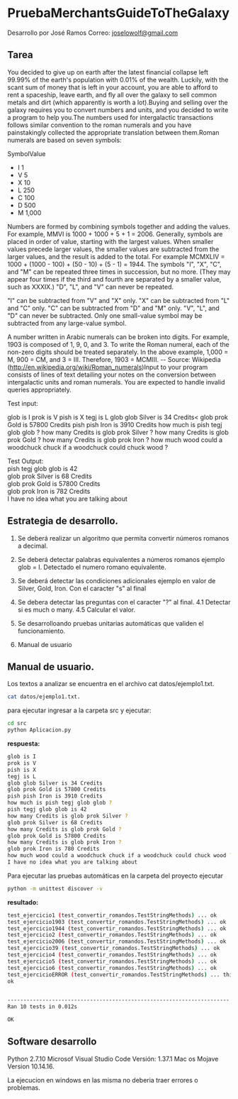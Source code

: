 # PruebaMerchantsGuideToTheGalaxy
Desarrollo por José Ramos
Correo: joselowolf@gmail.com
## Tarea
You decided to give up on earth after the latest financial collapse left 99.99% of the earth's population with 0.01% of the wealth. Luckily, with the scant sum of money that is left in your account, you are able to afford to rent a spaceship, leave earth, and fly all over the galaxy to sell common metals and dirt (which apparently is worth a lot).Buying and selling over the galaxy requires you to convert numbers and units, and you decided to write a program to help you.The numbers used for intergalactic transactions follows similar convention to the roman numerals and you have painstakingly collected the appropriate translation between them.Roman numerals are based on seven symbols:

SymbolValue

- I 1
- V 5
- X 10
- L 250
- C 100
- D 500
- M 1,000

Numbers are formed by combining symbols together and adding the values. For example, MMVI is 1000 + 1000 + 5 + 1 = 2006. Generally, symbols are placed in order of value, starting with the largest values. When smaller values precede larger values, the smaller values are subtracted from the larger values, and the result is added to the total. For example MCMXLIV = 1000 + (1000 - 100) + (50 - 10) + (5 - 1) = 1944.
The symbols "I", "X", "C", and "M" can be repeated three times in succession, but no more. (They may appear four times if the third and fourth are separated by a smaller value, such as XXXIX.) "D", "L", and "V" can never be repeated.

"I" can be subtracted from "V" and "X" only. "X" can be subtracted from "L" and "C" only. "C" can be subtracted from "D" and "M" only. "V", "L", and "D" can never be subtracted.
Only one small-value symbol may be subtracted from any large-value symbol.

A number written in Arabic numerals can be broken into digits. For example, 1903 is composed of 1, 9, 0, and 3. To write the Roman numeral, each of the non-zero digits should be treated separately. In the above example, 1,000 = M, 900 = CM, and 3 = III. Therefore, 1903 = MCMIII.
-- Source: Wikipedia (http://en.wikipedia.org/wiki/Roman_numerals)Input to your program consists of lines of text detailing your notes on the conversion between intergalactic units and roman numerals. You are expected to handle invalid queries appropriately.

Test input:

glob is I
prok is V
pish is X
tegj is L
glob glob Silver is 34 Credits<
glob prok Gold is 57800 Credits
pish pish Iron is 3910 Credits
how much is pish tegj glob glob ?
how many Credits is glob prok Silver ?
how many Credits is glob prok Gold ?
how many Credits is glob prok Iron ?
how much wood could a woodchuck chuck if a woodchuck could chuck wood ?


Test Output:<br />
pish tegj glob glob is 42<br />
glob prok Silver is 68 Credits<br />
glob prok Gold is 57800 Credits<br />
glob prok Iron is 782 Credits<br />
I have no idea what you are talking about<br />

## Estrategia de desarrollo.

1. Se deberá realizar un algoritmo que permita convertir números romanos a decimal.
2. Se deberá detectar palabras equivalentes a números romanos ejemplo glob = I. Detectado el numero romano equivalente.
3. Se deberá detectar las condiciones adicionales ejemplo en valor de Silver, Gold, Iron. Con el caracter "s" al final 
4. Se debera detectar las preguntas con el caracter "?" al final.
    4.1 Detectar si es much o many.
    4.5 Calcular el valor.

5. Se desarrolloando pruebas unitarias automáticas que validen el funcionamiento.
6. Manual de usuario
##  Manual de usuario.

Los textos a analizar se encuentra en el archivo cat datos/ejemplo1.txt.
```sh
cat datos/ejemplo1.txt.
```

para ejecutar ingresar a la carpeta src y ejecutar:
```sh
cd src
python Aplicacion.py
```


**respuesta:**
```sh
glob is I
prok is V
pish is X
tegj is L
glob glob Silver is 34 Credits
glob prok Gold is 57800 Credits
pish pish Iron is 3910 Credits
how much is pish tegj glob glob ?
pish tegj glob glob is 42
how many Credits is glob prok Silver ?
glob prok Silver is 68 Credits
how many Credits is glob prok Gold ?
glob prok Gold is 57800 Credits
how many Credits is glob prok Iron ?
glob prok Iron is 780 Credits
how much wood could a woodchuck chuck if a woodchuck could chuck wood ?
I have no idea what you are talking about
```

Para ejecutar las pruebas automáticas en la carpeta del proyecto ejecutar
```sh
python -m unittest discover -v
```
**resultado:**
```sh
test_ejercicio1 (test_convertir_romandos.TestStringMethods) ... ok
test_ejercicio1903 (test_convertir_romandos.TestStringMethods) ... ok
test_ejercicio1944 (test_convertir_romandos.TestStringMethods) ... ok
test_ejercicio2 (test_convertir_romandos.TestStringMethods) ... ok
test_ejercicio2006 (test_convertir_romandos.TestStringMethods) ... ok
test_ejercicio39 (test_convertir_romandos.TestStringMethods) ... ok
test_ejercicio4 (test_convertir_romandos.TestStringMethods) ... ok
test_ejercicio5 (test_convertir_romandos.TestStringMethods) ... ok
test_ejercicio6 (test_convertir_romandos.TestStringMethods) ... ok
test_ejercicioERROR (test_convertir_romandos.TestStringMethods) ... this is not a numer valid
ok


----------------------------------------------------------------------
Ran 10 tests in 0.012s

OK
```

## Software desarrollo
Python 2.7.10
Microsof Visual Studio Code Versión: 1.37.1
Mac os Mojave Version 10.14.16.

La ejecucion en windows en las misma no deberia traer errores o problemas.